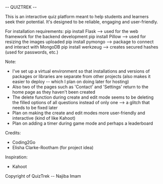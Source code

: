 -- QUIZTREK --

This is an interactive quiz platform meant to help students and learners seek their potential.
It's designed to be reliable, engaging and user-friendly.

For installation requirements:
pip install Flask   --> used for the web framework for the backend development
pip install Pillow   --> used for resizing the images uploaded
pip install pymongo  --> package to connect and interact with MongoDB
pip install werkzeug  --> creates secured hashes (used for passwords, etc.)

Note: 
- I've set up a virtual environment so that installations and versions of packages or libraries are separate from other projects (also makes it easier to deploy -- which I plan on doing later for hosting)
- Also two of the pages such as 'Contact' and 'Settings' return to the home page as they haven't been created
- The delete function during create and edit mode seems to be deleting the filled options of all questions instead of only one --> a glitch that needs to be fixed later
- Plan on making the create and edit modes more user-friendly and interactive (kind of like Kahoot)
- Plan on adding a timer during game mode and perhaps a leaderboard

Credits:
- Coding2Go
- Elisha Clarke-Rootham (for project idea)

Inspiration:
- Kahoot

Copyright of QuizTrek -- Najiba Imam
